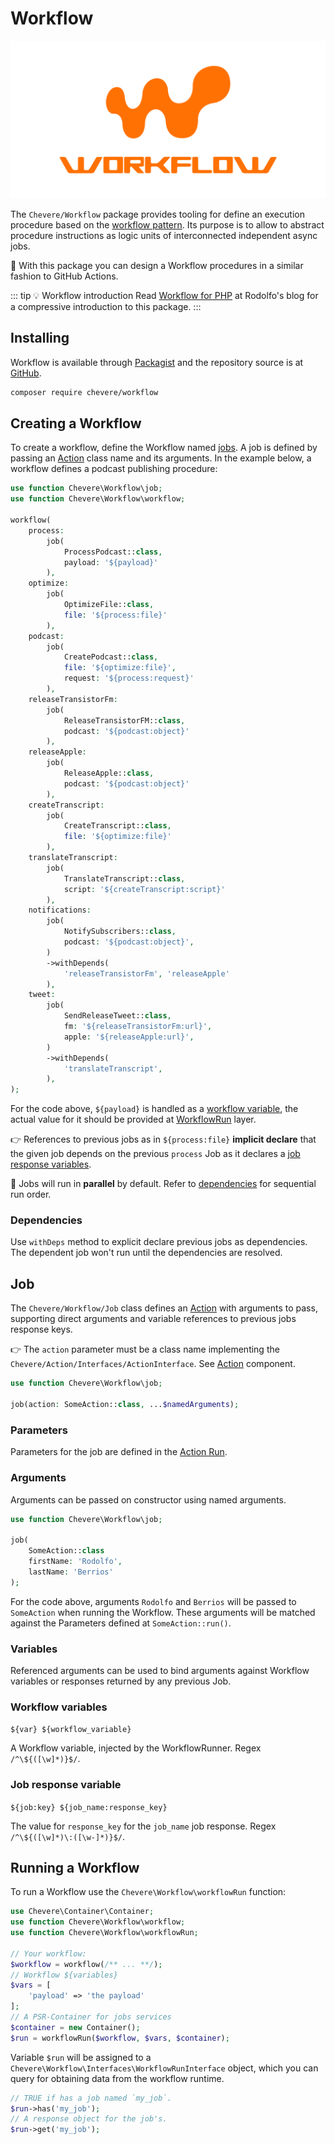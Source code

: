 # Workflow

![Workflow](../src/packages/workflow/workflow-social-alt.svg)

The `Chevere/Workflow` package provides tooling for define an execution procedure based on the [workflow pattern](https://en.wikipedia.org/wiki/Workflow_pattern). Its purpose is to allow to abstract procedure instructions as logic units of interconnected independent async jobs.

👏 With this package you can design a Workflow procedures in a similar fashion to GitHub Actions.

::: tip 💡 Workflow introduction
 Read [Workflow for PHP](https://rodolfoberrios.com/2022/04/09/workflow-php/) at Rodolfo's blog for a compressive introduction to this package.
:::

## Installing

Workflow is available through [Packagist](https://packagist.org/packages/chevere/workflow) and the repository source is at [GitHub](https://github.com/chevere/workflow).

```sh
composer require chevere/workflow
```

## Creating a Workflow

To create a workflow, define the Workflow named [jobs](#job). A job is defined by passing an [Action](../library/action.md) class name and its arguments. In the example below, a workflow defines a podcast publishing procedure:

```php
use function Chevere\Workflow\job;
use function Chevere\Workflow\workflow;

workflow(
    process:
        job(
            ProcessPodcast::class,
            payload: '${payload}'
        ),
    optimize:
        job(
            OptimizeFile::class,
            file: '${process:file}'
        ),
    podcast:
        job(
            CreatePodcast::class,
            file: '${optimize:file}',
            request: '${process:request}'
        ),
    releaseTransistorFm:
        job(
            ReleaseTransistorFM::class,
            podcast: '${podcast:object}'
        ),
    releaseApple:
        job(
            ReleaseApple::class,
            podcast: '${podcast:object}'
        ),
    createTranscript:
        job(
            CreateTranscript::class,
            file: '${optimize:file}'
        ),
    translateTranscript:
        job(
            TranslateTranscript::class,
            script: '${createTranscript:script}'
        ),
    notifications:
        job(
            NotifySubscribers::class,
            podcast: '${podcast:object}',
        )
        ->withDepends(
            'releaseTransistorFm', 'releaseApple'
        ),
    tweet:
        job(
            SendReleaseTweet::class,
            fm: '${releaseTransistorFm:url}',
            apple: '${releaseApple:url}',
        )
        ->withDepends(
            'translateTranscript',
        ),
);
```

For the code above, `${payload}` is handled as a [workflow variable](#variables), the actual value for it should be provided at [WorkflowRun](#running-a-workflow) layer.

👉 References to previous jobs as in `${process:file}` **implicit declare** that the given job depends on the previous `process` Job as it declares a [job response variables](#job-response-variable).

🦄 Jobs will run in **parallel** by default. Refer to [dependencies](#dependencies) for sequential run order.

### Dependencies

Use `withDeps` method to explicit declare previous jobs as dependencies. The dependent job won't run until the dependencies are resolved.

## Job

The `Chevere/Workflow/Job` class defines an [Action](../library/action.md) with arguments to pass, supporting direct arguments and variable references to previous jobs response keys.

👉 The `action` parameter must be a class name implementing the `Chevere/Action/Interfaces/ActionInterface`. See [Action](../library/action.md) component.

```php
use function Chevere\Workflow\job;

job(action: SomeAction::class, ...$namedArguments);
```

### Parameters

Parameters for the job are defined in the [Action Run](../library/action.md#run).

### Arguments

Arguments can be passed on constructor using named arguments.

```php
use function Chevere\Workflow\job;

job(
    SomeAction::class
    firstName: 'Rodolfo',
    lastName: 'Berrios'
);
```

For the code above, arguments `Rodolfo` and `Berrios` will be passed to `SomeAction` when running the Workflow. These arguments will be matched against the Parameters defined at `SomeAction::run()`.

### Variables

Referenced arguments can be used to bind arguments against Workflow variables or responses returned by any previous Job.

### Workflow variables

`${var} ${workflow_variable}`

A Workflow variable, injected by the WorkflowRunner. Regex `/^\${([\w]*)}$/`.

### Job response variable

`${job:key} ${job_name:response_key}`

The value for `response_key` for the `job_name` job response. Regex `/^\${([\w]*)\:([\w-]*)}$/`.

## Running a Workflow

To run a Workflow use the `Chevere\Workflow\workflowRun` function:

```php
use Chevere\Container\Container;
use function Chevere\Workflow\workflow;
use function Chevere\Workflow\workflowRun;

// Your workflow:
$workflow = workflow(/** ... **/);
// Workflow ${variables}
$vars = [
    'payload' => 'the payload'
];
// A PSR-Container for jobs services
$container = new Container();
$run = workflowRun($workflow, $vars, $container);
```

Variable `$run` will be assigned to a `Chevere\Workflow\Interfaces\WorkflowRunInterface` object, which you can query for obtaining data from the workflow runtime.

```php
// TRUE if has a job named `my_job`.
$run->has('my_job');
// A response object for the job's.
$run->get('my_job');
```
